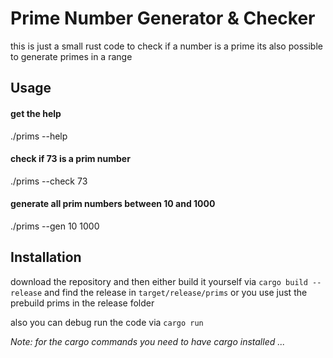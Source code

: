 # Prime Number Generator & Checker

this is just a small rust code to check if a number is a prime
its also possible to generate primes in a range

## Usage

#### get the help
./prims --help

#### check if 73 is a prim number
./prims --check 73

#### generate all prim numbers between 10 and 1000
./prims --gen 10 1000

## Installation
download the repository and then either build it yourself
via `cargo build --release` and find the release in `target/release/prims`
or you use just the prebuild prims in the release folder

also you can debug run the code via `cargo run`

*Note: for the cargo commands you need to have cargo installed ...*